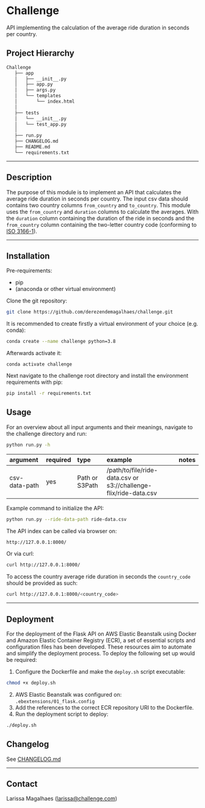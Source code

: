 # Challenge
API implementing the calculation of the average ride duration in seconds per country.

## Project Hierarchy

``` bash
Challenge
   ├── app
   │   ├── __init__.py
   │   ├── app.py
   │   ├── args.py
   │   └── templates
   │       └── index.html
   │
   ├── tests
   │   └── __init__.py
   │   └── test_app.py
   │
   ├── run.py
   ├── CHANGELOG.md
   ├── README.md
   └── requirements.txt

```
----

## Description

The purpose of this module is to implement an API that calculates the average ride duration in seconds per
country. The input csv data should contains two country columns `from_country` and  `to_country`. This module 
uses the `from_country` and `duration` columns to calculate the averages. With the `duration` column containing
the duration of the ride in seconds and the `from_country` column containing the two-letter country code 
(conforming to [ISO 3166-1](https://en.wikipedia.org/wiki/ISO_3166-1_alpha-2)).

----

## Installation

Pre-requirements:
- pip
- (anaconda or other virtual environment)

Clone the git repository:

```bash
git clone https://github.com/derezendemagalhaes/challenge.git
```

It is recommended to create firstly a virtual environment of your choice (e.g. conda):

```bash
conda create --name challenge python=3.8
```

Afterwards activate it:

```
conda activate challenge
```

Next navigate to the challenge root directory and install the environment requirements with pip:

```bash
pip install -r requirements.txt
```

## Usage

For an overview about all input arguments and their meanings, navigate to the challenge directory and run:
```bash
python run.py -h
```

| argument             | required | type     | example                                                                               |  notes                                                                   | 
|:---------------------|:---------|:---------|:--------------------------------------------------------------------------------------|:-----------------------------------------------------------------------|
| csv-data-path   | yes      | Path or S3Path | /path/to/file/ride-data.csv or s3://challenge-flix/ride-data.csv     |                        



Example command to initialize the API:

```bash
python run.py --ride-data-path ride-data.csv
```
The API index can be called via browser on:

```bash
http://127.0.0.1:8000/
```

Or via curl:
```bash
curl http://127.0.0.1:8000/
```

To access the country average ride duration in seconds the `country_code` should be provided as such:
```bash
curl http://127.0.0.1:8000/<country_code>
```
----
## Deployment
For the deployment of the Flask API on AWS Elastic Beanstalk using Docker and Amazon Elastic Container Registry (ECR), a set of essential scripts and configuration files has been developed. These resources aim to automate and simplify the deployment process. To deploy the following set up would be required:

1. Configure the Dockerfile and make the `deploy.sh` script executable:
```bash
chmod +x deploy.sh
```
2. AWS Elastic Beanstalk was configured on: `.ebextensions/01_flask.config`
3. Add the references to the correct ECR repository URI to the Dockerfile.
4. Run the deployment script to deploy:
```bash
./deploy.sh
```

## Changelog

See [CHANGELOG.md](CHANGELOG.md)

----

## Contact

Larissa Magalhaes ([larissa@challenge.com](mailto:larissa@chalenge.com))

